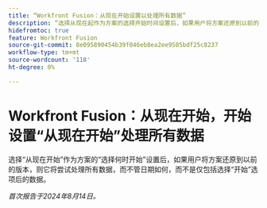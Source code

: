 ```yaml
---
title: “Workfront Fusion：从现在开始设置以处理所有数据”
description: “选择从现在起作为方案的选择开始时间设置后，如果用户将方案还原到以前的版本，则它将尝试处理所有数据，而不管日期如何，而不是仅包括选择开始选项后的数据。”
hidefromtoc: true
feature: Workfront Fusion
source-git-commit: 8e095890454b39f046eb8ea2ee9505bdf25c8237
workflow-type: tm+mt
source-wordcount: '118'
ht-degree: 0%

---
```



# Workfront Fusion：从现在开始，开始设置“从现在开始”处理所有数据

选择“从现在开始”作为方案的“选择何时开始”设置后，如果用户将方案还原到以前的版本，则它将尝试处理所有数据，而不管日期如何，而不是仅包括选择“开始”选项后的数据。

_首次报告于2024年8月14日。_
